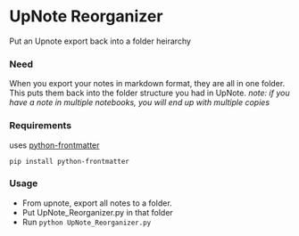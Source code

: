 # UpNote Reorganizer
Put an Upnote export back into a folder heirarchy

### Need
When you export your notes in markdown format, they are all in one folder. This puts them back into the folder structure you had in UpNote. *note: if you have a note in multiple notebooks, you will end up with multiple copies*

### Requirements
uses [python-frontmatter](https://github.com/eyeseast/python-frontmatter)

    pip install python-frontmatter

### Usage
- From upnote, export all notes to a folder.  
- Put UpNote_Reorganizer.py in that folder  
- Run `python UpNote_Reorganizer.py`
